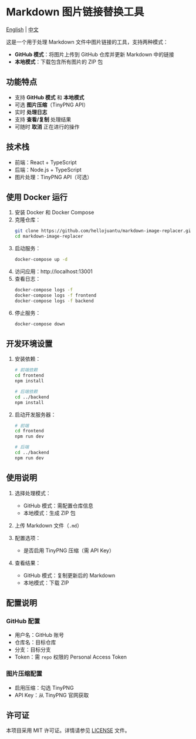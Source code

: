 # Markdown 图片链接替换工具

[English](README.md) | [中文](README.zh-CN.md)

这是一个用于处理 Markdown 文件中图片链接的工具，支持两种模式：
- **GitHub 模式**：将图片上传到 GitHub 仓库并更新 Markdown 中的链接
- **本地模式**：下载包含所有图片的 ZIP 包

## 功能特点

- 支持 **GitHub 模式** 和 **本地模式**
- 可选 **图片压缩**（TinyPNG API）
- 实时 **处理日志**
- 支持 **查看/复制** 处理结果
- 可随时 **取消** 正在进行的操作

## 技术栈

- 前端：React + TypeScript
- 后端：Node.js + TypeScript
- 图片处理：TinyPNG API（可选）

## 使用 Docker 运行

1. 安装 Docker 和 Docker Compose
2. 克隆仓库：
   ```bash
   git clone https://github.com/hellojuantu/markdown-image-replacer.git
   cd markdown-image-replacer
   ```
3. 启动服务：
   ```bash
   docker-compose up -d
   ```
4. 访问应用：http://localhost:13001
5. 查看日志：
   ```bash
   docker-compose logs -f
   docker-compose logs -f frontend
   docker-compose logs -f backend
   ```
6. 停止服务：
   ```bash
   docker-compose down
   ```

## 开发环境设置

1. 安装依赖：
   ```bash
   # 前端依赖
   cd frontend
   npm install

   # 后端依赖
   cd ../backend
   npm install
   ```
2. 启动开发服务器：
   ```bash
   # 前端
   cd frontend
   npm run dev

   # 后端
   cd ../backend
   npm run dev
   ```

## 使用说明

1. 选择处理模式：
   - GitHub 模式：需配置仓库信息
   - 本地模式：生成 ZIP 包

2. 上传 Markdown 文件（`.md`）
3. 配置选项：
   - 是否启用 TinyPNG 压缩（需 API Key）
4. 查看结果：
   - GitHub 模式：复制更新后的 Markdown
   - 本地模式：下载 ZIP

## 配置说明

### GitHub 配置
- 用户名：GitHub 账号
- 仓库名：目标仓库
- 分支：目标分支
- Token：需 `repo` 权限的 Personal Access Token

### 图片压缩配置
- 启用压缩：勾选 TinyPNG
- API Key：从 TinyPNG 官网获取

## 许可证

本项目采用 MIT 许可证。详情请参见 [LICENSE](LICENSE) 文件。 
